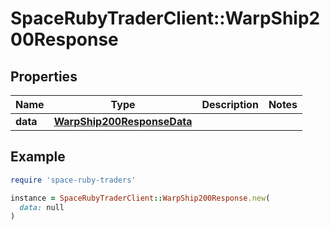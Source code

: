 # SpaceRubyTraderClient::WarpShip200Response

## Properties

| Name | Type | Description | Notes |
| ---- | ---- | ----------- | ----- |
| **data** | [**WarpShip200ResponseData**](WarpShip200ResponseData.md) |  |  |

## Example

```ruby
require 'space-ruby-traders'

instance = SpaceRubyTraderClient::WarpShip200Response.new(
  data: null
)
```

